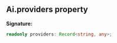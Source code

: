 
## Ai.providers property

**Signature:**

```typescript
readonly providers: Record<string, any>;
```
